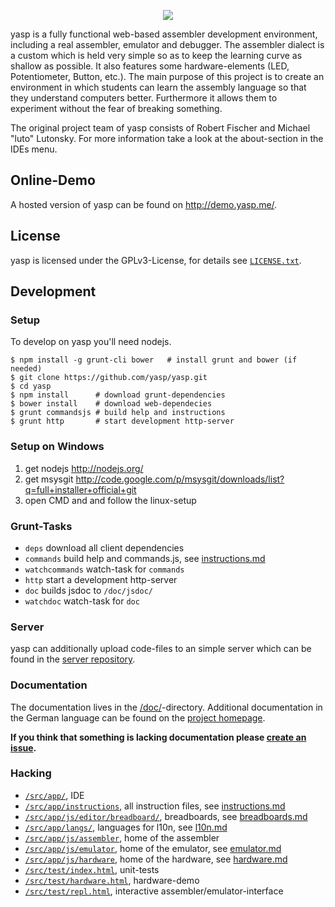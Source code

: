 <p align="center">
  <img src="src/app/img/logo.png" />
</p>

yasp is a fully functional web-based assembler development environment, including a real assembler, emulator and debugger.
The assembler dialect is a custom which is held very simple so as to keep the learning curve as shallow as possible.
It also features some hardware-elements (LED, Potentiometer, Button, etc.). The main purpose of this project
is to create an environment in which students can learn the assembly language so that they understand computers better.
Furthermore it allows them to experiment without the fear of breaking something.

The original project team of yasp consists of Robert Fischer and Michael "luto" Lutonsky. For more information take
a look at the about-section in the IDEs menu.

## Online-Demo
A hosted version of yasp can be found on http://demo.yasp.me/.

## License
yasp is licensed under the GPLv3-License, for details see [`LICENSE.txt`](LICENSE.txt).

## Development

### Setup
To develop on yasp you'll need nodejs.
```
$ npm install -g grunt-cli bower   # install grunt and bower (if needed)
$ git clone https://github.com/yasp/yasp.git
$ cd yasp
$ npm install      # download grunt-dependencies
$ bower install    # download web-dependecies
$ grunt commandsjs # build help and instructions
$ grunt http       # start development http-server
```

### Setup on Windows
1. get nodejs http://nodejs.org/
2. get msysgit http://code.google.com/p/msysgit/downloads/list?q=full+installer+official+git
4. open CMD and and follow the linux-setup

### Grunt-Tasks
* `deps` download all client dependencies
* `commands` build help and commands.js, see [instructions.md](/doc/instructions.md)
* `watchcommands` watch-task for `commands`
* `http` start a development http-server
* `doc` builds jsdoc to `/doc/jsdoc/`
* `watchdoc` watch-task for `doc`

### Server
yasp can additionally upload code-files to an simple server which can be found in the [server repository](https://github.com/yasp/server).

### Documentation
The documentation lives in the [/doc/](/doc/)-directory. Additional documentation in the German language can be found on the [project homepage](http://yasp.me).

**If you think that something is lacking documentation please [create an issue](https://github.com/yasp/yasp/issues/new).**

### Hacking
* [`/src/app/`](/src/app/), IDE
* [`/src/app/instructions`](/src/app/instructions), all instruction files, see [instructions.md](/doc/instructions.md)
* [`/src/app/js/editor/breadboard/`](/src/app/js/editor/breadboard/), breadboards, see [breadboards.md](/doc/breadboards.md)
* [`/src/app/langs/`](/src/app/langs/), languages for l10n, see [l10n.md](/doc/l10n.md)
* [`/src/app/js/assembler`](/src/app/js/assembler), home of the assembler
* [`/src/app/js/emulator`](/src/app/js/emulator), home of the emulator, see [emulator.md](/doc/emulator/emulator.md)
* [`/src/app/js/hardware`](/src/app/js/hardware), home of the hardware, see [hardware.md](/doc/hardware.md)
* [`/src/test/index.html`](/src/test/index.html), unit-tests
* [`/src/test/hardware.html`](/src/test/hardware.html), hardware-demo
* [`/src/test/repl.html`](/src/test/repl.html), interactive assembler/emulator-interface
